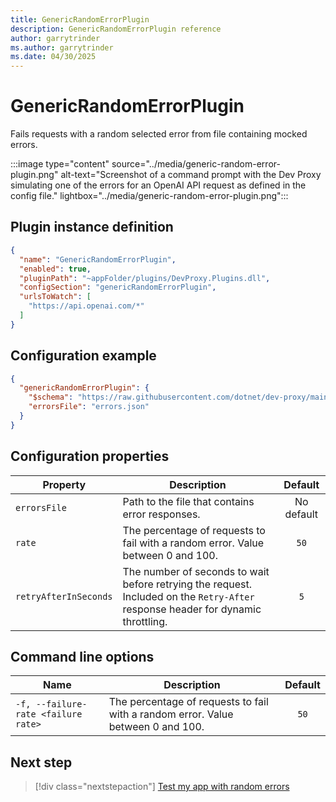 ```yaml
---
title: GenericRandomErrorPlugin
description: GenericRandomErrorPlugin reference
author: garrytrinder
ms.author: garrytrinder
ms.date: 04/30/2025
---
```


# GenericRandomErrorPlugin

Fails requests with a random selected error from file containing mocked errors.

:::image type="content" source="../media/generic-random-error-plugin.png" alt-text="Screenshot of a command prompt with the Dev Proxy simulating one of the errors for an OpenAI API request as defined in the config file." lightbox="../media/generic-random-error-plugin.png":::

## Plugin instance definition

```json
{
  "name": "GenericRandomErrorPlugin",
  "enabled": true,
  "pluginPath": "~appFolder/plugins/DevProxy.Plugins.dll",
  "configSection": "genericRandomErrorPlugin",
  "urlsToWatch": [
    "https://api.openai.com/*"
  ]
}
```

## Configuration example

```json
{
  "genericRandomErrorPlugin": {
    "$schema": "https://raw.githubusercontent.com/dotnet/dev-proxy/main/schemas/v0.27.0/genericrandomerrorplugin.schema.json",
    "errorsFile": "errors.json"
  }
}
```

## Configuration properties

| Property | Description | Default |
|----------|-------------|:-------:|
| `errorsFile` | Path to the file that contains error responses. | No default |
| `rate` | The percentage of requests to fail with a random error. Value between 0 and 100. | `50` |
| `retryAfterInSeconds` | The number of seconds to wait before retrying the request. Included on the `Retry-After` response header for dynamic throttling. | `5` |

## Command line options

| Name | Description | Default |
|----------|-------------|:-------:|
| `-f, --failure-rate <failure rate>` | The percentage of requests to fail with a random error. Value between 0 and 100. | `50` |

## Next step

> [!div class="nextstepaction"]
> [Test my app with random errors](../how-to/test-my-app-with-random-errors.md)
